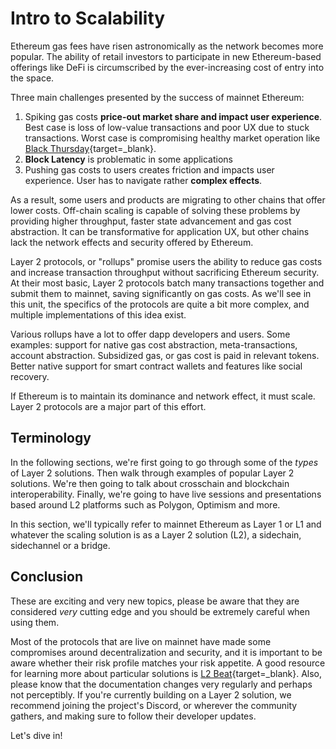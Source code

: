 # Intro to Scalability

Ethereum gas fees have risen astronomically as the network becomes more popular. The ability of retail investors to participate in new Ethereum-based offerings like DeFi is circumscribed by the ever-increasing cost of entry into the space.

Three main challenges presented by the success of mainnet Ethereum:

1. Spiking gas costs **price-out market share and impact user experience**. Best case is loss of low-value transactions and poor UX due to stuck transactions. Worst case is compromising healthy market operation like [Black Thursday](https://insights.glassnode.com/what-really-happened-to-makerdao/){target=\_blank}.
2. **Block Latency** is problematic in some applications
3. Pushing gas costs to users creates friction and impacts user experience. User has to navigate rather **complex effects**.

As a result, some users and products are migrating to other chains that offer lower costs. Off-chain scaling is capable of solving these problems by providing higher throughput, faster state advancement and gas cost abstraction. It can be transformative for application UX, but other chains lack the network effects and security offered by Ethereum.

Layer 2 protocols, or "rollups" promise users the ability to reduce gas costs and increase transaction throughput without sacrificing Ethereum security. At their most basic, Layer 2 protocols batch many transactions together and submit them to mainnet, saving significantly on gas costs. As we'll see in this unit, the specifics of the protocols are quite a bit more complex, and multiple implementations of this idea exist.

Various rollups have a lot to offer dapp developers and users. Some examples: support for native gas cost abstraction, meta-transactions, account abstraction. Subsidized gas, or gas cost is paid in relevant tokens. Better native support for smart contract wallets and features like social recovery.

If Ethereum is to maintain its dominance and network effect, it must scale. Layer 2 protocols are a major part of this effort.

## Terminology

In the following sections, we're first going to go through some of the _types_ of Layer 2 solutions. Then walk through examples of popular Layer 2 solutions. We're then going to talk about crosschain and blockchain interoperability. Finally, we're going to have live sessions and presentations based around L2 platforms such as Polygon, Optimism and more.

In this section, we'll typically refer to mainnet Ethereum as Layer 1 or L1 and whatever the scaling solution is as a Layer 2 solution (L2), a sidechain, sidechannel or a bridge.

## Conclusion

These are exciting and very new topics, please be aware that they are considered _very_ cutting edge and you should be extremely careful when using them.

Most of the protocols that are live on mainnet have made some compromises around decentralization and security, and it is important to be aware whether their risk profile matches your risk appetite. A good resource for learning more about particular solutions is [L2 Beat](l2beat.com){target=\_blank}. Also, please know that the documentation changes very regularly and perhaps not perceptibly. If you're currently building on a Layer 2 solution, we recommend joining the project's Discord, or wherever the community gathers, and making sure to follow their developer updates.

Let's dive in!
